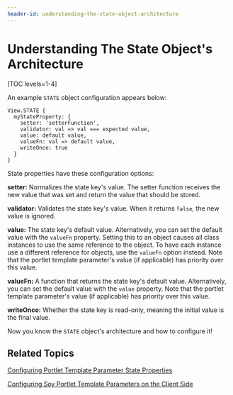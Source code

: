 ```yaml
---
header-id: understanding-the-state-object-architecture
---
```


# Understanding The State Object's Architecture

[TOC levels=1-4]

An example `STATE` object configuration appears below:

    View.STATE {
      myStateProperty: {
        setter: 'setterFunction',
        validator: val => val === expected value,
        value: default value,
        valueFn: val => default value,
        writeOnce: true
      }
    }
 
State properties have these configuration options:

**setter:** Normalizes the state key's value. The setter function receives the
new value that was set and return the value that should be stored.

**validator:** Validates the state key's value. When it returns `false`, the new
value is ignored.

**value:** The state key's default value. Alternatively, you can set the default 
value with the `valueFn` property. Setting this to an object causes 
all class instances to use the same reference to the object. To have each 
instance use a different reference for objects, use the `valueFn` option instead. 
Note that the portlet template parameter's value (if applicable) has 
priority over this value.

**valueFn:** A function that returns the state key's default value. 
Alternatively, you can set the default value with the `value` property. Note 
that the portlet template parameter's value (if applicable) has priority 
over this value.

**writeOnce:** Whether the state key is read-only, meaning the initial value is 
the final value.

Now you know the `STATE` object's architecture and how to configure it!

## Related Topics

[Configuring Portlet Template Parameter State Properties](/docs/7-0/tutorials/-/knowledge_base/t/configuring-portlet-template-parameter-state-properties)

[Configuring Soy Portlet Template Parameters on the Client Side](/docs/7-0/tutorials/-/knowledge_base/t/configuring-soy-portlet-template-parameters-on-the-client-side)
